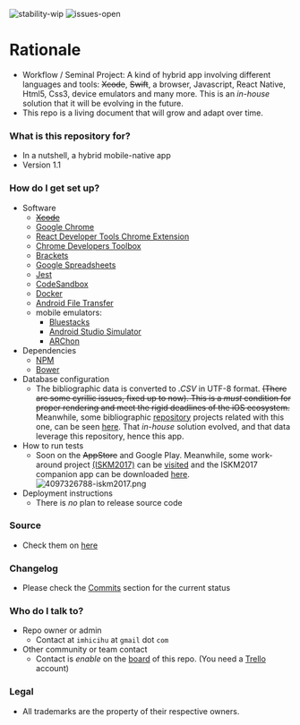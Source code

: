 ![stability-wip](https://img.shields.io/badge/stability-work_in_progress-lightgrey.svg)
![issues-open](https://img.shields.io/badge/issues-open-green.svg)

# Rationale #

* Workflow / Seminal Project: A kind of hybrid app involving different languages and tools: ~~Xcode~~, ~~Swift~~, a browser, Javascript, React Native, Html5, Css3, device emulators and many more. This is an _in-house_ solution that it will be evolving in the future.
* This repo is a living document that will grow and adapt over time.

### What is this repository for? ###

* In a nutshell, a hybrid mobile-native app
* Version 1.1

### How do I get set up? ###

* Software
     - ~~[Xcode](https://developer.apple.com/xcode/)~~ 
     - [Google Chrome](https://www.google.com/chrome/)
     - [React Developer Tools Chrome Extension](https://chrome.google.com/webstore/detail/react-developer-tools/fmkadmapgofadopljbjfkapdkoienihi)
     - [Chrome Developers Toolbox](https://developers.google.com/web/tools/chrome-devtools/)
     - [Brackets](http://brackets.io/)
     - [Google Spreadsheets](https://docs.google.com/spreadsheets/)
     - [Jest](https://facebook.github.io/jest/en/)
     - [CodeSandbox](https://codesandbox.io/)
     - [Docker](https://www.docker.com/)
     - [Android File Transfer](https://www.android.com/filetransfer/)
     - mobile emulators:
          * [Bluestacks](https://www.bluestacks.com/)
          * [Android Studio Simulator](https://developer.android.com/studio/index.html)
          * [ARChon](http://archon-runtime.github.io/)
* Dependencies
     - [NPM](https://www.npmjs.com/)
     - [Bower](https://bower.io/)
* Database configuration
     - The bibliographic data is converted to _.CSV_ in UTF-8 format. ~~(There are some cyrillic issues, fixed up to now). This is a _must_ condition for proper rendering and meet the rigid deadlines of the iOS ecosystem.~~ Meanwhile, some bibliographic [repository](https://bitbucket.org/imhicihu/databases-repositories) projects related with this one, can be seen [here](https://bitbucket.org/imhicihu/database-on-mobile-device). That _in-house_ solution evolved, and that data leverage this repository, hence this app.  
* How to run tests
     - Soon on the ~~AppStore~~ and Google Play. Meanwhile, some work-around project [(ISKM2017)](https://bitbucket.org/imhicihu/iskm2017) can be [visited](http://www.imhicihu-conicet.gob.ar/iskm2017/) and the ISKM2017 companion app can be downloaded [here](https://play.google.com/store/apps/details?id=com.iskm2017.app_120833_124594&hl=es).
     ![4097326788-iskm2017.png](https://bitbucket.org/repo/5qRy4oR/images/1965449092-4097326788-iskm2017.png)
* Deployment instructions
     - There is _no_ plan to release source code

### Source ###

* Check them on [here](https://bitbucket.org/imhicihu/bibliographical-hybrid-mobile-app/src)

### Changelog ###

* Please check the [Commits](https://bitbucket.org/imhicihu/bibliographical-hybrid-mobile-app/commits/) section for the current status

### Who do I talk to? ###

* Repo owner or admin
     - Contact at `imhicihu` at `gmail` dot `com`
* Other community or team contact
     - Contact is _enable_ on the [board](https://bitbucket.org/imhicihu/bibliographical-hybrid-mobile-webapp-app/addon/trello/trello-board) of this repo. (You need a [Trello](https://trello.com/) account)
     
### Legal ###

* All trademarks are the property of their respective owners. 